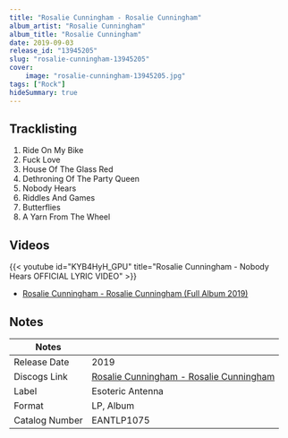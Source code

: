 ```yaml
---
title: "Rosalie Cunningham - Rosalie Cunningham"
album_artist: "Rosalie Cunningham"
album_title: "Rosalie Cunningham"
date: 2019-09-03
release_id: "13945205"
slug: "rosalie-cunningham-13945205"
cover:
    image: "rosalie-cunningham-13945205.jpg"
tags: ["Rock"]
hideSummary: true
---
```


## Tracklisting
1. Ride On My Bike
2. Fuck Love
3. House Of The Glass Red
4. Dethroning Of The Party Queen
5. Nobody Hears
6. Riddles And Games
7. Butterflies 
8. A Yarn From The Wheel

## Videos
{{< youtube id="KYB4HyH_GPU" title="Rosalie Cunningham - Nobody Hears OFFICIAL LYRIC VIDEO" >}}
- [Rosalie Cunningham - Rosalie Cunningham (Full Album 2019)](https://www.youtube.com/watch?v=BC2_2Bhd7lo)

## Notes

| Notes          |             |
| ---------------| ----------- |
| Release Date   | 2019 |
| Discogs Link   | [Rosalie Cunningham - Rosalie Cunningham](https://www.discogs.com/release/13945205) |
| Label          | Esoteric Antenna |
| Format         | LP, Album |
| Catalog Number | EANTLP1075 |


